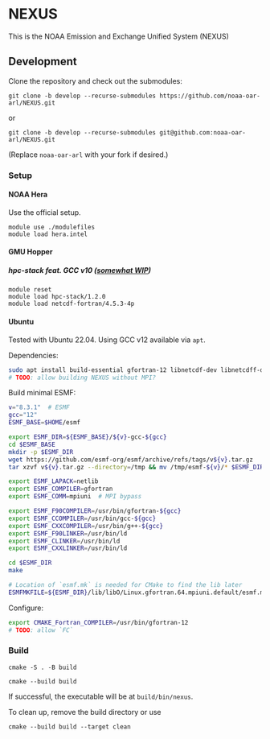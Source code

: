 # NEXUS

This is the NOAA Emission and Exchange Unified System (NEXUS)

## Development

Clone the repository and check out the submodules:
```
git clone -b develop --recurse-submodules https://github.com/noaa-oar-arl/NEXUS.git
```
or
```
git clone -b develop --recurse-submodules git@github.com:noaa-oar-arl/NEXUS.git
```
(Replace `noaa-oar-arl` with your fork if desired.)


### Setup

#### NOAA Hera

Use the official setup.
```
module use ./modulefiles
module load hera.intel
```

#### GMU Hopper

##### hpc-stack feat. GCC v10 ([somewhat WIP](https://github.com/noaa-oar-arl/ufs-srweather-app/pull/6))

```
module reset
module load hpc-stack/1.2.0
module load netcdf-fortran/4.5.3-4p
```

#### Ubuntu

Tested with Ubuntu 22.04.
Using GCC v12 available via `apt`.

Dependencies:
```bash
sudo apt install build-essential gfortran-12 libnetcdf-dev libnetcdff-dev liblapack-dev libopenblas-dev mpi-default-dev mpi-default-bin
# TODO: allow building NEXUS without MPI?
```

Build minimal ESMF:
```bash
v="8.3.1"  # ESMF
gcc="12"
ESMF_BASE=$HOME/esmf

export ESMF_DIR=${ESMF_BASE}/${v}-gcc-${gcc}
cd $ESMF_BASE
mkdir -p $ESMF_DIR
wget https://github.com/esmf-org/esmf/archive/refs/tags/v${v}.tar.gz
tar xzvf v${v}.tar.gz --directory=/tmp && mv /tmp/esmf-${v}/* $ESMF_DIR

export ESMF_LAPACK=netlib
export ESMF_COMPILER=gfortran
export ESMF_COMM=mpiuni  # MPI bypass

export ESMF_F90COMPILER=/usr/bin/gfortran-${gcc}
export ESMF_CCOMPILER=/usr/bin/gcc-${gcc}
export ESMF_CXXCOMPILER=/usr/bin/g++-${gcc}
export ESMF_F90LINKER=/usr/bin/ld
export ESMF_CLINKER=/usr/bin/ld
export ESMF_CXXLINKER=/usr/bin/ld

cd $ESMF_DIR
make

# Location of `esmf.mk` is needed for CMake to find the lib later
ESMFMKFILE=${ESMF_DIR}/lib/libO/Linux.gfortran.64.mpiuni.default/esmf.mk
```

Configure:
```bash
export CMAKE_Fortran_COMPILER=/usr/bin/gfortran-12
# TODO: allow `FC`
```

### Build

```
cmake -S . -B build
```
```
cmake --build build
```
If successful, the executable will be at `build/bin/nexus`.

To clean up, remove the build directory or use
```
cmake --build build --target clean
```
